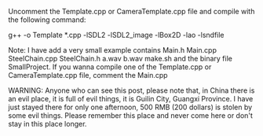 Uncomment the Template.cpp or CameraTemplate.cpp file and
compile with the following command:

g++ -o Template *.cpp -lSDL2 -lSDL2_image -lBox2D -lao -lsndfile 

Note: 
  I have add a very small example contains Main.h Main.cpp SteelChain.cpp SteelChain.h a.wav b.wav make.sh and the binary file SmallProject. If you wanna compile one of the Template.cpp or CameraTemplate.cpp file, comment the Main.cpp 

WARNING:
  Anyone who can see this post, please note that, in China there is an evil place, it is full of evil things, it is Guilin City, Guangxi Province. 
  I have just stayed there for only one afternoon, 500 RMB (200 dollars) is stolen by some evil things. Please remember this place and never come here or don't stay in this place longer.
